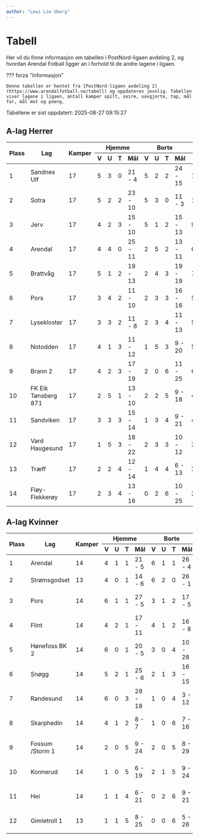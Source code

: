 ```yaml
---
author: "Lewi Lie Uberg"
---
```


# Tabell

Her vil du finne informasjon om tabellen i PostNord-ligaen avdeling 2, og hvordan Arendal Fotball ligger an i forhold til de andre lagene i ligaen.

??? forza "Informasjon"

    Denne tabellen er hentet fra [PostNord-ligaen avdeling 2](https://www.arendalfotball.no/tabell) og oppdateres jevnlig. Tabellen viser lagene i ligaen, antall kamper spilt, seire, uavgjorte, tap, mål for, mål mot og poeng.

Tabellene er sist oppdatert: 2025-08-27 09:15:27

## A-lag Herrer

<table>
  <thead>
    <tr class="row-highlight">
      <th rowspan="2">Plass</th>
      <th rowspan="2">Lag</th>
      <th rowspan="2">Kamper</th>
      <th colspan="4">Hjemme</th>
      <th colspan="4">Borte</th>
      <th colspan="5">Total</th>
      <th rowspan="2">Poeng</th>
    </tr>
    <tr class="row-highlight">
      <th>V</th>
      <th>U</th>
      <th>T</th>
      <th>Mål</th>
      <th>V</th>
      <th>U</th>
      <th>T</th>
      <th>Mål</th>
      <th>V</th>
      <th>U</th>
      <th>T</th>
      <th>Mål</th>
      <th>Diff</th>
    </tr>
  </thead>
  <tbody>
    <tr>
      <td>1</td>
      <td>Sandnes Ulf</td>
      <td>17</td>
      <td>5</td>
      <td>3</td>
      <td>0</td>
      <td>21 - 4</td>
      <td>5</td>
      <td>2</td>
      <td>2</td>
      <td>24 - 15</td>
      <td>10</td>
      <td>5</td>
      <td>2</td>
      <td>45 - 19</td>
      <td>26</td>
      <td>35</td>
    </tr>
    <tr>
      <td>2</td>
      <td>Sotra</td>
      <td>17</td>
      <td>5</td>
      <td>2</td>
      <td>2</td>
      <td>23 - 10</td>
      <td>5</td>
      <td>3</td>
      <td>0</td>
      <td>11 - 3</td>
      <td>10</td>
      <td>5</td>
      <td>2</td>
      <td>34 - 13</td>
      <td>21</td>
      <td>35</td>
    </tr>
    <tr>
      <td>3</td>
      <td>Jerv</td>
      <td>17</td>
      <td>4</td>
      <td>2</td>
      <td>3</td>
      <td>15 - 10</td>
      <td>5</td>
      <td>1</td>
      <td>2</td>
      <td>15 - 13</td>
      <td>9</td>
      <td>3</td>
      <td>5</td>
      <td>30 - 23</td>
      <td>7</td>
      <td>30</td>
    </tr>
    <tr class="row-highlight">
      <td>4</td>
      <td>Arendal</td>
      <td>17</td>
      <td>4</td>
      <td>4</td>
      <td>0</td>
      <td>25 - 11</td>
      <td>2</td>
      <td>5</td>
      <td>2</td>
      <td>13 - 11</td>
      <td>6</td>
      <td>9</td>
      <td>2</td>
      <td>38 - 22</td>
      <td>16</td>
      <td>27</td>
    </tr>
    <tr>
      <td>5</td>
      <td>Brattvåg</td>
      <td>17</td>
      <td>5</td>
      <td>1</td>
      <td>2</td>
      <td>19 - 13</td>
      <td>2</td>
      <td>4</td>
      <td>3</td>
      <td>19 - 19</td>
      <td>7</td>
      <td>5</td>
      <td>5</td>
      <td>38 - 32</td>
      <td>6</td>
      <td>26</td>
    </tr>
    <tr>
      <td>6</td>
      <td>Pors</td>
      <td>17</td>
      <td>3</td>
      <td>4</td>
      <td>2</td>
      <td>11 - 10</td>
      <td>2</td>
      <td>3</td>
      <td>3</td>
      <td>16 - 16</td>
      <td>5</td>
      <td>7</td>
      <td>5</td>
      <td>27 - 26</td>
      <td>1</td>
      <td>22</td>
    </tr>
    <tr>
      <td>7</td>
      <td>Lysekloster</td>
      <td>17</td>
      <td>3</td>
      <td>3</td>
      <td>2</td>
      <td>11 - 8</td>
      <td>2</td>
      <td>3</td>
      <td>4</td>
      <td>11 - 13</td>
      <td>5</td>
      <td>6</td>
      <td>6</td>
      <td>22 - 21</td>
      <td>1</td>
      <td>21</td>
    </tr>
    <tr>
      <td>8</td>
      <td>Notodden</td>
      <td>17</td>
      <td>4</td>
      <td>1</td>
      <td>3</td>
      <td>11 - 12</td>
      <td>1</td>
      <td>5</td>
      <td>3</td>
      <td>9 - 20</td>
      <td>5</td>
      <td>6</td>
      <td>6</td>
      <td>20 - 32</td>
      <td>-12</td>
      <td>21</td>
    </tr>
    <tr>
      <td>9</td>
      <td>Brann  2</td>
      <td>17</td>
      <td>4</td>
      <td>2</td>
      <td>3</td>
      <td>17 - 19</td>
      <td>2</td>
      <td>0</td>
      <td>6</td>
      <td>11 - 25</td>
      <td>6</td>
      <td>2</td>
      <td>9</td>
      <td>28 - 44</td>
      <td>-16</td>
      <td>20</td>
    </tr>
    <tr>
      <td>10</td>
      <td>FK Eik Tønsberg 871</td>
      <td>17</td>
      <td>2</td>
      <td>5</td>
      <td>1</td>
      <td>13 - 10</td>
      <td>2</td>
      <td>2</td>
      <td>5</td>
      <td>9 - 18</td>
      <td>4</td>
      <td>7</td>
      <td>6</td>
      <td>22 - 28</td>
      <td>-6</td>
      <td>19</td>
    </tr>
    <tr>
      <td>11</td>
      <td>Sandviken</td>
      <td>17</td>
      <td>3</td>
      <td>3</td>
      <td>3</td>
      <td>15 - 14</td>
      <td>1</td>
      <td>3</td>
      <td>4</td>
      <td>9 - 21</td>
      <td>4</td>
      <td>6</td>
      <td>7</td>
      <td>24 - 35</td>
      <td>-11</td>
      <td>18</td>
    </tr>
    <tr>
      <td>12</td>
      <td>Vard Haugesund</td>
      <td>17</td>
      <td>1</td>
      <td>5</td>
      <td>3</td>
      <td>18 - 22</td>
      <td>2</td>
      <td>3</td>
      <td>3</td>
      <td>10 - 12</td>
      <td>3</td>
      <td>8</td>
      <td>6</td>
      <td>28 - 34</td>
      <td>-6</td>
      <td>17</td>
    </tr>
    <tr>
      <td>13</td>
      <td>Træff</td>
      <td>17</td>
      <td>2</td>
      <td>2</td>
      <td>4</td>
      <td>12 - 14</td>
      <td>1</td>
      <td>4</td>
      <td>4</td>
      <td>6 - 13</td>
      <td>3</td>
      <td>6</td>
      <td>8</td>
      <td>18 - 27</td>
      <td>-9</td>
      <td>15</td>
    </tr>
    <tr>
      <td>14</td>
      <td>Fløy-Flekkerøy</td>
      <td>17</td>
      <td>2</td>
      <td>3</td>
      <td>4</td>
      <td>13 - 16</td>
      <td>0</td>
      <td>2</td>
      <td>6</td>
      <td>10 - 25</td>
      <td>2</td>
      <td>5</td>
      <td>10</td>
      <td>23 - 41</td>
      <td>-18</td>
      <td>11</td>
    </tr>
  </tbody>
</table>

## A-lag Kvinner

<table>
  <thead>
    <tr class="row-highlight">
      <th rowspan="2">Plass</th>
      <th rowspan="2">Lag</th>
      <th rowspan="2">Kamper</th>
      <th colspan="4">Hjemme</th>
      <th colspan="4">Borte</th>
      <th colspan="5">Total</th>
      <th rowspan="2">Poeng</th>
    </tr>
    <tr class="row-highlight">
      <th>V</th>
      <th>U</th>
      <th>T</th>
      <th>Mål</th>
      <th>V</th>
      <th>U</th>
      <th>T</th>
      <th>Mål</th>
      <th>V</th>
      <th>U</th>
      <th>T</th>
      <th>Mål</th>
      <th>Diff</th>
    </tr>
  </thead>
  <tbody>
    <tr class="row-highlight">
      <td>1</td>
      <td>Arendal</td>
      <td>14</td>
      <td>4</td>
      <td>1</td>
      <td>1</td>
      <td>21 - 5</td>
      <td>6</td>
      <td>1</td>
      <td>1</td>
      <td>26 - 4</td>
      <td>10</td>
      <td>2</td>
      <td>2</td>
      <td>47 - 9</td>
      <td>38</td>
      <td>32</td>
    </tr>
    <tr>
      <td>2</td>
      <td>Strømsgodset</td>
      <td>13</td>
      <td>4</td>
      <td>0</td>
      <td>1</td>
      <td>14 - 6</td>
      <td>6</td>
      <td>2</td>
      <td>0</td>
      <td>26 - 1</td>
      <td>10</td>
      <td>2</td>
      <td>1</td>
      <td>40 - 7</td>
      <td>33</td>
      <td>32</td>
    </tr>
    <tr>
      <td>3</td>
      <td>Pors</td>
      <td>14</td>
      <td>6</td>
      <td>1</td>
      <td>1</td>
      <td>27 - 5</td>
      <td>3</td>
      <td>1</td>
      <td>2</td>
      <td>17 - 5</td>
      <td>9</td>
      <td>2</td>
      <td>3</td>
      <td>44 - 10</td>
      <td>34</td>
      <td>29</td>
    </tr>
    <tr>
      <td>4</td>
      <td>Flint</td>
      <td>14</td>
      <td>4</td>
      <td>2</td>
      <td>1</td>
      <td>17 - 11</td>
      <td>4</td>
      <td>1</td>
      <td>2</td>
      <td>16 - 8</td>
      <td>8</td>
      <td>3</td>
      <td>3</td>
      <td>33 - 19</td>
      <td>14</td>
      <td>27</td>
    </tr>
    <tr>
      <td>5</td>
      <td>Hønefoss BK 2</td>
      <td>14</td>
      <td>6</td>
      <td>0</td>
      <td>1</td>
      <td>20 - 5</td>
      <td>3</td>
      <td>0</td>
      <td>4</td>
      <td>10 - 28</td>
      <td>9</td>
      <td>0</td>
      <td>5</td>
      <td>30 - 33</td>
      <td>-3</td>
      <td>27</td>
    </tr>
    <tr>
      <td>6</td>
      <td>Snøgg</td>
      <td>14</td>
      <td>5</td>
      <td>2</td>
      <td>1</td>
      <td>25 - 6</td>
      <td>2</td>
      <td>1</td>
      <td>3</td>
      <td>16 - 15</td>
      <td>7</td>
      <td>3</td>
      <td>4</td>
      <td>41 - 21</td>
      <td>20</td>
      <td>24</td>
    </tr>
    <tr>
      <td>7</td>
      <td>Randesund</td>
      <td>14</td>
      <td>6</td>
      <td>0</td>
      <td>3</td>
      <td>28 - 18</td>
      <td>1</td>
      <td>0</td>
      <td>4</td>
      <td>3 - 12</td>
      <td>7</td>
      <td>0</td>
      <td>7</td>
      <td>31 - 30</td>
      <td>1</td>
      <td>21</td>
    </tr>
    <tr>
      <td>8</td>
      <td>Skarphedin</td>
      <td>14</td>
      <td>4</td>
      <td>1</td>
      <td>2</td>
      <td>8 - 7</td>
      <td>1</td>
      <td>0</td>
      <td>6</td>
      <td>7 - 16</td>
      <td>5</td>
      <td>1</td>
      <td>8</td>
      <td>15 - 23</td>
      <td>-8</td>
      <td>16</td>
    </tr>
    <tr>
      <td>9</td>
      <td>Fossum /Storm 1</td>
      <td>14</td>
      <td>2</td>
      <td>0</td>
      <td>5</td>
      <td>9 - 24</td>
      <td>2</td>
      <td>0</td>
      <td>5</td>
      <td>8 - 29</td>
      <td>4</td>
      <td>0</td>
      <td>10</td>
      <td>17 - 53</td>
      <td>-36</td>
      <td>12</td>
    </tr>
    <tr>
      <td>10</td>
      <td>Konnerud</td>
      <td>14</td>
      <td>1</td>
      <td>0</td>
      <td>5</td>
      <td>6 - 19</td>
      <td>2</td>
      <td>1</td>
      <td>5</td>
      <td>9 - 24</td>
      <td>3</td>
      <td>1</td>
      <td>10</td>
      <td>15 - 43</td>
      <td>-28</td>
      <td>10</td>
    </tr>
    <tr>
      <td>11</td>
      <td>Hei</td>
      <td>14</td>
      <td>1</td>
      <td>1</td>
      <td>4</td>
      <td>6 - 21</td>
      <td>0</td>
      <td>2</td>
      <td>6</td>
      <td>9 - 21</td>
      <td>1</td>
      <td>3</td>
      <td>10</td>
      <td>15 - 42</td>
      <td>-27</td>
      <td>6</td>
    </tr>
    <tr>
      <td>12</td>
      <td>Gimletroll 1</td>
      <td>13</td>
      <td>1</td>
      <td>1</td>
      <td>5</td>
      <td>8 - 25</td>
      <td>0</td>
      <td>0</td>
      <td>6</td>
      <td>5 - 26</td>
      <td>1</td>
      <td>1</td>
      <td>11</td>
      <td>13 - 51</td>
      <td>-38</td>
      <td>4</td>
    </tr>
  </tbody>
</table>
